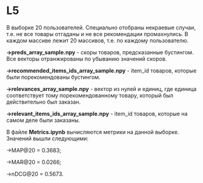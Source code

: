 # L5

В выборке 20 пользователей. Специально отобраны некраевые случаи, т.е. не все товары отгаданы и не все рекомендации промахнулись. В каждом массиве лежит 20 массивов, т.е. по каждому пользователю.

**->preds_array_sample.npy** - скоры товаров, предсказанные бустингом. Все векторы отранжированы по убыванию значений скоров.

**->recommended_items_ids_array_sample.npy** - item_id товаров, которые были порекомендованы бустингом.

**->relevances_array_sample.npy** - вектор из нулей и единиц, где единица соответствует тому порекомендованному товару, который был действительно был заказан.

**->relevant_items_ids_array_sample.npy** - item_id товаров, которые на самом деле были заказаны.

В файле **Metrics.ipynb** вычисляются метрики на данной выборке. Значений вышли следующими:

->MAP@20 = 0.3683;

->MAR@20 = 0.0266;

->nDCG@20 = 0.5673.
